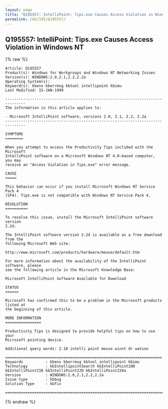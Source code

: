 ```yaml
---
layout: page
title: "Q195557: IntelliPoint: Tips.exe Causes Access Violation in Windows NT"
permalink: /kb/195/Q195557/
---
```


## Q195557: IntelliPoint: Tips.exe Causes Access Violation in Windows NT

{% raw %}

	Article: Q195557
	Product(s): Windows for Workgroups and Windows NT Networking Issues
	Version(s): WINDOWS:2.0,2.1,2.2,2.2a
	Operating System(s): 
	Keyword(s): kbenv kberrmsg kbtool intellipoint kbimu
	Last Modified: 15-JAN-1999
	
	-------------------------------------------------------------------------------
	The information in this article applies to:
	
	- Microsoft IntelliPoint software, versions 2.0, 2.1, 2.2, 2.2a 
	-------------------------------------------------------------------------------
	
	SYMPTOMS
	========
	
	When you attempt to access the Productivity Tips included with the Microsoft
	IntelliPoint software on a Microsoft Windows NT 4.0-based computer, you may
	receive an "Access Violation in Tips.exe" error message.
	
	CAUSE
	=====
	
	This behavior can occur if you install Microsoft Windows NT Service Pack 4
	(SP4). Tips.exe is not compatible with Windows NT Service Pack 4.
	
	RESOLUTION
	==========
	
	To resolve this issue, install the Microsoft IntelliPoint software version
	2.2d.
	
	The IntelliPoint software version 2.2d is available as a free download from the
	following Microsoft Web site:
	
	http://www.microsoft.com/products/hardware/mouse/default.htm
	
	For more information about the availability of the IntelliPoint software, please
	see the following article in the Microsoft Knowledge Base:
	
	Microsoft IntelliPoint Software Available for Download
	
	STATUS
	======
	
	Microsoft has confirmed this to be a problem in the Microsoft products listed at
	the beginning of this article.
	
	MORE INFORMATION
	================
	
	Productivity Tips is designed to provide helpful tips on how to use your
	Microsoft pointing device.
	
	Additional query words: 2.10 intelli point mouse winnt dr watson
	
	======================================================================
	Keywords          : kbenv kberrmsg kbtool intellipoint kbimu 
	Technology        : kbIntellipointSearch kbIntelliPoint200 kbIntelliPoint210 kbIntelliPoint220 kbIntelliPoint220a
	Version           : WINDOWS:2.0,2.1,2.2,2.2a
	Issue type        : kbbug
	Solution Type     : kbfix
	
	=============================================================================
	

{% endraw %}
